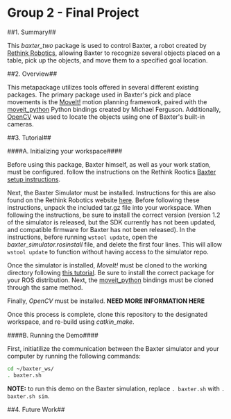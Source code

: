 Group 2 - Final Project
=========================



##1. Summary##

This *baxter_two* package is used to control Baxter, a robot created by [Rethink Robotics], allowing Baxter to recognize several objects placed on a table, pick up the objects, and move them to a specified goal location. 


##2. Overview##

This metapackage utilizes tools offered in several different existing packages. The primary package used in Baxter's pick and place movements is the [MoveIt!] motion planning framework, paired with the [moveit_python] Python bindings created by Michael Ferguson. Additionally, [OpenCV] was used to locate the objects using one of Baxter's built-in cameras. 



##3. Tutorial##


####A. Initializing your workspace####

Before using this package, Baxter himself, as well as your work station, must be configured. follow the instructions on the Rethink Rootics [Baxter setup instructions].

Next, the Baxter Simulator must be installed. Instructions for this are also found on the Rethink Robotics website [here]. Before following these instructions, unpack the included tar.gz file into your workspace. When following the instructions, be sure to install the correct version (version 1.2 of the simulator is released, but the SDK currently has not been updated, and compatible firmware for Baxter has not been released). In the instructions, before running `wstool update`, open the *baxter_simulator.rosinstall* file, and delete the first four lines. This will allow `wstool update` to function without having access to the simulator repo.

Once the simulator is installed, *MoveIt!* must be cloned to the working directory following [this tutorial]. Be sure to install the correct package for your ROS distribution. Next, the [moveit_python] bindings must be cloned through the same method. 

Finally, *OpenCV* must be installed. **NEED MORE INFORMATION HERE**

Once this process is complete, clone this repository to the designated workspace, and re-build using *catkin_make*. 

####B. Running the Demo####

First, initiatilize the communication between the Baxter simulator and your computer by running the following commands:
```bash
cd ~/baxter_ws/
. baxter.sh
```
**NOTE:** to run this demo on the Baxter simulation, replace `. baxter.sh` with `. baxter.sh sim`.




##4. Future Work##





[Rethink Robotics]: http://www.rethinkrobotics.com/baxter/
[MoveIt!]: https://github.com/RethinkRobotics/sdk-docs/wiki/MoveIt-Tutorial#tutorial
[Baxter setup instructions]: http://sdk.rethinkrobotics.com/wiki/Getting_Started
[here]: http://sdk.rethinkrobotics.com/wiki/Simulator_Installation
[moveit_python]: https://github.com/mikeferguson/moveit_python
[this tutorial]: https://github.com/RethinkRobotics/sdk-docs/wiki/MoveIt-Tutorial#tutorial
[OpenCV]: http://opencv.org/